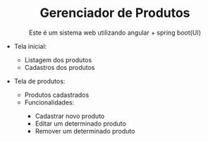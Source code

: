 <h1 align="center"> Gerenciador de Produtos </h1>

<p align="center"> Este é um sistema web utilizando angular + spring boot(UI) </p>

<ul>
  <li> Tela inicial: </li>
    <ul>
      <li>Listagem dos produtos</li>
      <li>Cadastros dos produtos</li>
    </ul>
  </li>
</ul>

<ul>
  <li> Tela de produtos: </li>
    <ul>
      <li>Produtos cadastrados</li>
      <li>Funcionalidades: </li>
      <ul>
      <li>Cadastrar novo produto</li>
      <li>Editar um determinado produto </li>
      <li>Remover um determinado produto </li>
    </ul>
    </ul>
    
  </li>
</ul>
